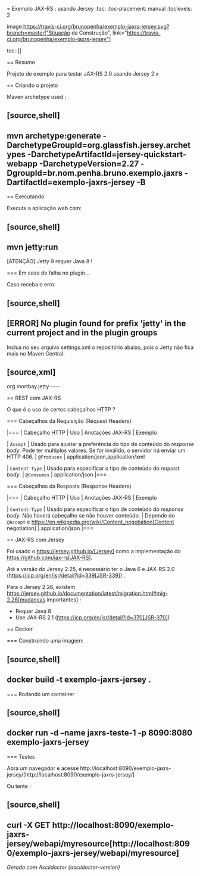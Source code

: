 = Exemplo JAX-RS : usando Jersey
:toc:
:toc-placement: manual
:toclevels: 2

image:https://travis-ci.org/brunopenha/exemplo-jaxrs-jersey.svg?branch=master["Situação da Construção", link="https://travis-ci.org/brunopenha/exemplo-jaxrs-jersey"]

toc::[]

== Resumo

Projeto de exemplo para testar JAX-RS 2.0 usando Jersey 2.x

== Criando o projeto

Maven archetype used :

[source,shell]
----
mvn archetype:generate -DarchetypeGroupId=org.glassfish.jersey.archetypes -DarchetypeArtifactId=jersey-quickstart-webapp -DarchetypeVersion=2.27 -DgroupId=br.nom.penha.bruno.exemplo.jaxrs -DartifactId=exemplo-jaxrs-jersey -B
----

== Executando

Execute a aplicação web com:

[source,shell]
----
mvn jetty:run
----

[ATENÇÃO]
Jetty 9 requer Java 8 !

=== Em caso de falha no plugin...

Caso receba o erro:

[source,shell]
----
[ERROR] No plugin found for prefix 'jetty' in the current project and in the plugin groups
----

Inclua no seu arquivo settings.xml o repositório abaixo, pois o Jetty não fica mais no Maven Central:

[source,xml]
----
  <pluginGroups>
    <pluginGroup>org.mortbay.jetty</pluginGroup>
  </pluginGroups>
----

== REST com JAX-RS

O que é o uso de certos cabeçalhos HTTP ?

=== Cabeçalhos da Requisição (Request Headers)

|===
| Cabeçalho HTTP  | Uso | Anotações JAX-RS | Exemplo

| `Accept`
| Usado para ajustar a preferência do tipo de conteúdo do *response body*. Pode ter multiplos valores. Se for inválido, o servidor irá enviar um HTTP 406.
| `@Produces`
| application/json,application/xml

| `Content-Type`
| Usado para especificar o tipo de conteúdo do *request body*.
| `@Consumes`
| application/json
|===

=== Cabeçalhos da Resposta (Response Headers)

|===
| Cabeçalho HTTP | Uso | Anotações JAX-RS | Exemplo

| `Content-Type`
| Usado para especificar o tipo de conteúdo do *response body*. Não haverá cabeçalho se não houver conteúdo.
| Depende do `@Accept` e https://en.wikipedia.org/wiki/Content_negotiation[Content negotiation]
| application/json
|===

== JAX-RS com Jersey

Foi usado o  https://jersey.github.io/[Jersey] como a implementação do https://github.com/jax-rs[JAX-RS].

Até a versão do Jersey 2.25, é necessário ter o Java 6 e JAX-RS 2.0 (https://jcp.org/en/jsr/detail?id=339[JSR-339]) .

Para o Jersey 2.26, existem https://jersey.github.io/documentation/latest/migration.html#mig-2.26[mudanças importantes] :

- Requer Java 8
- Use JAX-RS 2.1 (https://jcp.org/en/jsr/detail?id=370[JSR-370])

== Docker

=== Construindo uma imagem:

[source,shell]
----
docker build -t exemplo-jaxrs-jersey .
----

=== Rodando um conteiner

[source,shell]
----
docker run -d –name jaxrs-teste-1 -p 8090:8080 exemplo-jaxrs-jersey
----

=== Testes

Abra um navegador e acesse http://localhost:8090/exemplo-jaxrs-jersey/[http://localhost:8090/exemplo-jaxrs-jersey/]

Ou tente :

[source,shell]
----
curl -X GET http://localhost:8090/exemplo-jaxrs-jersey/webapi/myresource[http://localhost:8090/exemplo-jaxrs-jersey/webapi/myresource]
----

_Gerado com Asciidoctor {asciidoctor-version}_
